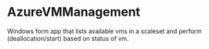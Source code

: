 # AzureVMManagement
Windows form app that lists available vms in a scaleset and perform (deallocation/start) based on status of vm.
